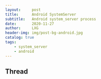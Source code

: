 ```yaml
---
layout:     post
title:      Android SystemServer
subtitle:   Android system_server process
date:       2020-11-27
author:     LXG
header-img: img/post-bg-android.jpg
catalog: true
tags:
    - system_server
    - android
---
```


## Thread



